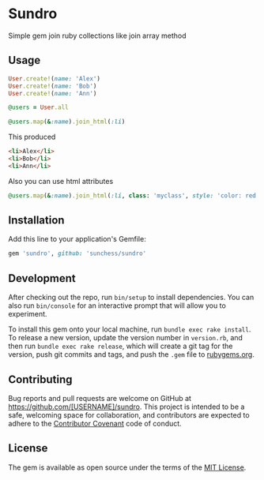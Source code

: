 # Sundro
Simple gem join ruby collections like join array method


## Usage

```ruby
User.create!(name: 'Alex')
User.create!(name: 'Bob')
User.create!(name: 'Ann')

@users = User.all

@users.map(&:name).join_html(:li)
```

This produced
```html
<li>Alex</li>
<li>Bob</li>
<li>Ann</li>
```

Also you can use html attributes

```ruby
@users.map(&:name).join_html(:li, class: 'myclass', style: 'color: red')
```



## Installation

Add this line to your application's Gemfile:

```ruby
gem 'sundro', github: 'sunchess/sundro'

```

## Development

After checking out the repo, run `bin/setup` to install dependencies. You can also run `bin/console` for an interactive prompt that will allow you to experiment.

To install this gem onto your local machine, run `bundle exec rake install`. To release a new version, update the version number in `version.rb`, and then run `bundle exec rake release`, which will create a git tag for the version, push git commits and tags, and push the `.gem` file to [rubygems.org](https://rubygems.org).

## Contributing

Bug reports and pull requests are welcome on GitHub at https://github.com/[USERNAME]/sundro. This project is intended to be a safe, welcoming space for collaboration, and contributors are expected to adhere to the [Contributor Covenant](contributor-covenant.org) code of conduct.


## License

The gem is available as open source under the terms of the [MIT License](http://opensource.org/licenses/MIT).

